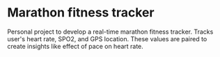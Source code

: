 # Marathon fitness tracker

Personal project to develop a real-time marathon fitness tracker. Tracks user's heart rate, SPO2, and GPS location. These values are paired to create insights like effect of pace on heart rate. 
